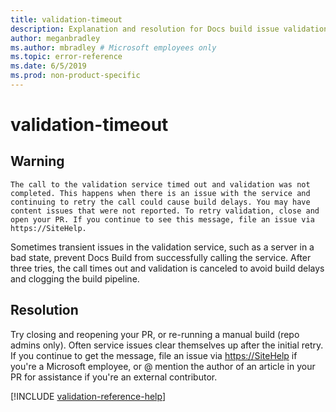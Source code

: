 ```yaml
---
title: validation-timeout
description: Explanation and resolution for Docs build issue validation-timeout
author: meganbradley
ms.author: mbradley # Microsoft employees only
ms.topic: error-reference
ms.date: 6/5/2019
ms.prod: non-product-specific
---
```

# validation-timeout

## Warning

`The call to the validation service timed out and validation was not completed. This happens when there is an issue with the service and continuing to retry the call could cause build delays. You may have content issues that were not reported. To retry validation, close and open your PR. If you continue to see this message, file an issue via https://SiteHelp.`

Sometimes transient issues in the validation service, such as a server in a bad state, prevent Docs Build from successfully calling the service. After three tries, the call times out and validation is canceled to avoid build delays and clogging the build pipeline.

## Resolution

Try closing and reopening your PR, or re-running a manual build (repo admins only). Often service issues clear themselves up after the initial retry. If you continue to get the message, file an issue via [https://SiteHelp](https://SiteHelp) if you're a Microsoft employee, or @ mention the author of an article in your PR for assistance if you're an external contributor.

<!--make sure to add this file to your includes folder and verify the path-->
[!INCLUDE [validation-reference-help](includes/validation-reference-help.md)]
